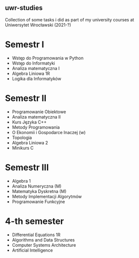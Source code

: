 ## uwr-studies
Collection of some tasks i did as part of my university courses at Uniwersytet Wrocławski (2021-?)

# Semestr I
- Wstęp do Programowania w Python
- Wstęp do Informatyki
- Analiza matematyczna I
- Algebra Liniowa 1R
- Logika dla Informatyków

# Semestr II
- Programowanie Obiektowe
- Analiza matematyczna II
- Kurs Języka C++
- Metody Programowania
- O Ekonomii i Gospodarce Inaczej (w)
- Topologia
- Algebra Liniowa 2
- Minikurs C

# Semestr III
- Algebra 1
- Analiza Numeryczna (M)
- Matematyka Dyskretna (M)
- Metody Implementacji Algorytmów
- Programowanie Funkcyjne

# 4-th semester
- Differential Equations 1R
- Algorithms and Data Structures
- Computer Systems Architecture
- Artificial Intelligence
